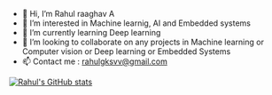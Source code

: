 - 👋 Hi, I’m Rahul raaghav A
- 👀 I’m interested in Machine learnig, AI and Embedded systems
- 🌱 I’m currently learning Deep learning
- 💞️ I’m looking to collaborate on any projects in Machine learning or Computer vision or Deep learning or Embedded Systems
- 📫 Contact me : rahulgksvv@gmail.com


<!---
RahulraaghavA1308/RahulraaghavA1308 is a ✨ special ✨ repository because its `README.md` (this file) appears on your GitHub profile.
You can click the Preview link to take a look at your changes.
--->

[![Rahul's GitHub stats](https://github-readme-stats.vercel.app/api?username=RahulraaghavA1308)](https://github.com/anuraghazra/github-readme-stats)

